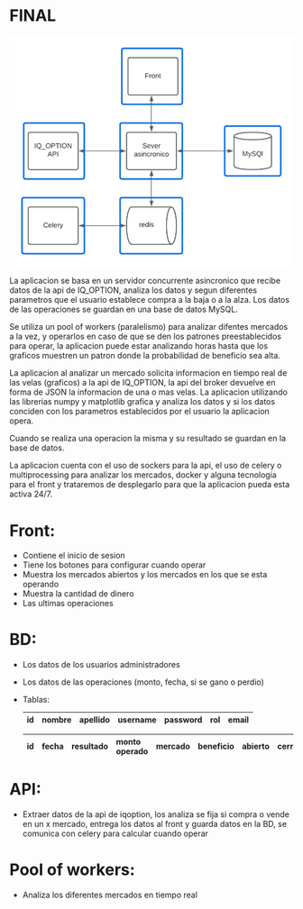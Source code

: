 # FINAL

![archcompu2.png](static/archcompu2.png)

La aplicacion se basa en un servidor concurrente asincronico que recibe datos de la api de IQ_OPTION, analiza los datos y segun diferentes parametros que el usuario establece compra a la baja o a la alza. Los datos de las operaciones se guardan en una base de datos MySQL.

Se utiliza un pool of workers (paralelismo) para analizar difentes mercados a la vez, y operarlos en caso de que se den los patrones preestablecidos para operar, la aplicacion puede estar analizando horas hasta que los graficos muestren un patron donde la probabilidad de beneficio sea alta.

La aplicacion al analizar un mercado solicita informacion en tiempo real de las velas (graficos) a la api de IQ_OPTION, la api del broker devuelve en forma de JSON la informacion de una o mas velas. La aplicacion utilizando las librerias numpy y matplotlib grafica y analiza los datos y si los datos conciden con los parametros establecidos por el usuario la aplicacion opera.

Cuando se realiza una operacion la misma y su resultado se guardan en la base de datos.

La aplicacion cuenta con el uso de sockers para la api, el uso de celery o multiprocessing para analizar los mercados, docker y alguna tecnologia para el front y trataremos de desplegarlo para que la aplicacion pueda esta activa 24/7.

# Front:

- Contiene el inicio de sesion
- Tiene los botones para configurar cuando operar
- Muestra los mercados abiertos y los mercados en los que se esta operando
- Muestra la cantidad de dinero
- Las ultimas operaciones

# BD:

- Los datos de los usuarios administradores
- Los datos de las operaciones (monto, fecha, si se gano o perdio)
- Tablas:
    
    
    | id | nombre | apellido | username | password | rol | email |
    | --- | --- | --- | --- | --- | --- | --- |
    
    | id | fecha | resultado | monto operado | mercado | beneficio | abierto | cerrado | tiempo | ventaja |
    | --- | --- | --- | --- | --- | --- | --- | --- | --- | --- |

# API:

- Extraer datos de la api de iqoption, los analiza se fija si compra o vende en un x mercado, entrega los datos al front y guarda datos en la BD, se comunica con celery para calcular cuando operar

# Pool of workers:

- Analiza los diferentes mercados en tiempo real
